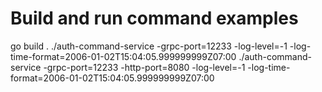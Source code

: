 # Build and run command examples

go build .
./auth-command-service -grpc-port=12233 -log-level=-1 -log-time-format=2006-01-02T15:04:05.999999999Z07:00
./auth-command-service -grpc-port=12233 -http-port=8080 -log-level=-1 -log-time-format=2006-01-02T15:04:05.999999999Z07:00